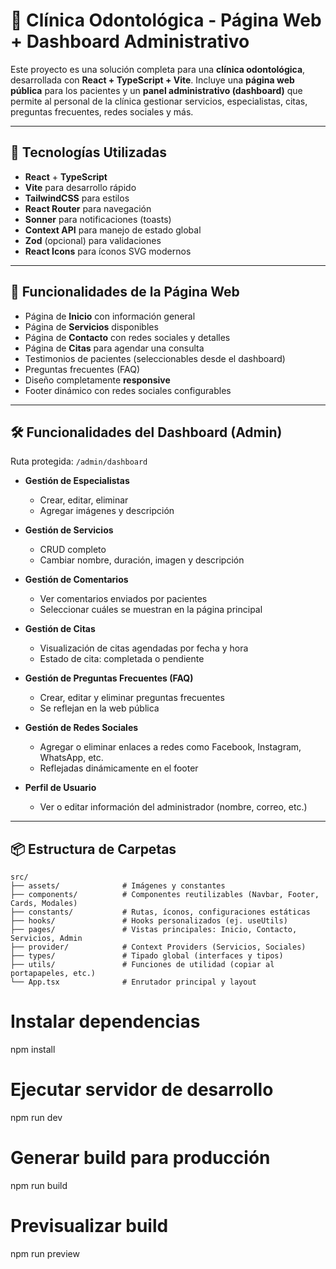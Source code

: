 # 🦷 Clínica Odontológica - Página Web + Dashboard Administrativo

Este proyecto es una solución completa para una **clínica odontológica**, desarrollada con **React + TypeScript + Vite**. Incluye una **página web pública** para los pacientes y un **panel administrativo (dashboard)** que permite al personal de la clínica gestionar servicios, especialistas, citas, preguntas frecuentes, redes sociales y más.

---

## 🚀 Tecnologías Utilizadas

- **React** + **TypeScript**
- **Vite** para desarrollo rápido
- **TailwindCSS** para estilos
- **React Router** para navegación
- **Sonner** para notificaciones (toasts)
- **Context API** para manejo de estado global
- **Zod** (opcional) para validaciones
- **React Icons** para íconos SVG modernos

---

## 🧭 Funcionalidades de la Página Web

- Página de **Inicio** con información general
- Página de **Servicios** disponibles
- Página de **Contacto** con redes sociales y detalles
- Página de **Citas** para agendar una consulta
- Testimonios de pacientes (seleccionables desde el dashboard)
- Preguntas frecuentes (FAQ)
- Diseño completamente **responsive**
- Footer dinámico con redes sociales configurables

---

## 🛠️ Funcionalidades del Dashboard (Admin)

Ruta protegida: `/admin/dashboard`

- **Gestión de Especialistas**

  - Crear, editar, eliminar
  - Agregar imágenes y descripción

- **Gestión de Servicios**

  - CRUD completo
  - Cambiar nombre, duración, imagen y descripción

- **Gestión de Comentarios**

  - Ver comentarios enviados por pacientes
  - Seleccionar cuáles se muestran en la página principal

- **Gestión de Citas**

  - Visualización de citas agendadas por fecha y hora
  - Estado de cita: completada o pendiente

- **Gestión de Preguntas Frecuentes (FAQ)**

  - Crear, editar y eliminar preguntas frecuentes
  - Se reflejan en la web pública

- **Gestión de Redes Sociales**

  - Agregar o eliminar enlaces a redes como Facebook, Instagram, WhatsApp, etc.
  - Reflejadas dinámicamente en el footer

- **Perfil de Usuario**
  - Ver o editar información del administrador (nombre, correo, etc.)

---

## 📦 Estructura de Carpetas

```
src/
├── assets/              # Imágenes y constantes
├── components/          # Componentes reutilizables (Navbar, Footer, Cards, Modales)
├── constants/           # Rutas, íconos, configuraciones estáticas
├── hooks/               # Hooks personalizados (ej. useUtils)
├── pages/               # Vistas principales: Inicio, Contacto, Servicios, Admin
├── provider/            # Context Providers (Servicios, Sociales)
├── types/               # Tipado global (interfaces y tipos)
├── utils/               # Funciones de utilidad (copiar al portapapeles, etc.)
└── App.tsx              # Enrutador principal y layout
```

# Instalar dependencias

npm install

# Ejecutar servidor de desarrollo

npm run dev

# Generar build para producción

npm run build

# Previsualizar build

npm run preview
